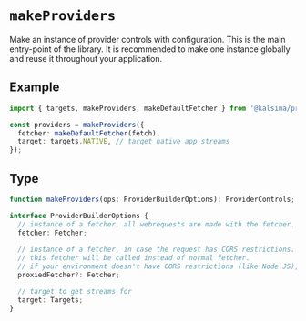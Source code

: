 # `makeProviders`

Make an instance of provider controls with configuration. 
This is the main entry-point of the library. It is recommended to make one instance globally and reuse it throughout your application.

## Example

```ts
import { targets, makeProviders, makeDefaultFetcher } from '@kalsima/providers';

const providers = makeProviders({
  fetcher: makeDefaultFetcher(fetch),
  target: targets.NATIVE, // target native app streams
});
```

## Type

```ts
function makeProviders(ops: ProviderBuilderOptions): ProviderControls;

interface ProviderBuilderOptions {
  // instance of a fetcher, all webrequests are made with the fetcher.
  fetcher: Fetcher;
  
  // instance of a fetcher, in case the request has CORS restrictions.
  // this fetcher will be called instead of normal fetcher.
  // if your environment doesn't have CORS restrictions (like Node.JS), there is no need to set this.
  proxiedFetcher?: Fetcher;

  // target to get streams for
  target: Targets;
}
```
